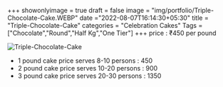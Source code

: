 +++
showonlyimage = true
draft = false
image = "img/portfolio/Triple-Chocolate-Cake.WEBP"
date ="2022-08-07T16:14:30+05:30"
title = "Triple-Chocolate-Cake"
categories = "Celebration Cakes"
Tags = ["Chocolate","Round","Half Kg","One Tier"]
+++
price : ₹450 per pound
<!--more-->
![Triple-Chocolate-Cake](/img/portfolio/Triple-Chocolate-Cake.WEBP)
* 1 pound cake price serves 8-10 persons : 450
* 2 pound cake price serves 10-20 persons : 900
* 3 pound cake price serves 20-30 persons : 1350
